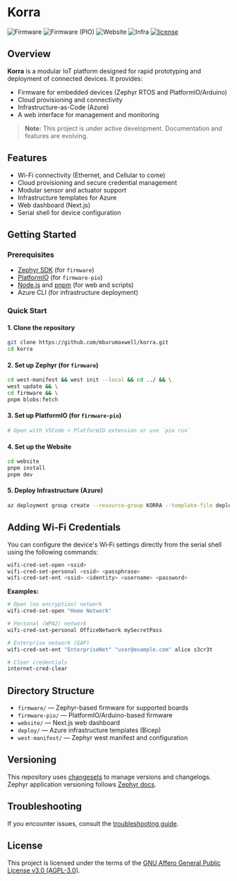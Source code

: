 # Korra

<!-- Project logo could go here in the future -->

![Firmware](https://img.shields.io/github/actions/workflow/status/mburumaxwell/korra/firmware.yml?branch=main&label=Firmware&style=flat-square)
![Firmware (PIO)](https://img.shields.io/github/actions/workflow/status/mburumaxwell/korra/firmware-pio.yml?branch=main&label=Firmware%20%28PIO%29&style=flat-square)
![Website](https://img.shields.io/github/actions/workflow/status/mburumaxwell/korra/website.yml?branch=main&label=Website&style=flat-square)
![Infra](https://img.shields.io/github/actions/workflow/status/mburumaxwell/korra/iac.yml?branch=main&label=Infra&style=flat-square)
[![license](https://img.shields.io/github/license/mburumaxwell/korra.svg?style=flat-square)](LICENSE.md)

## Overview

**Korra** is a modular IoT platform designed for rapid prototyping and deployment of connected devices. It provides:

- Firmware for embedded devices (Zephyr RTOS and PlatformIO/Arduino)
- Cloud provisioning and connectivity
- Infrastructure-as-Code (Azure)
- A web interface for management and monitoring

> **Note:** This project is under active development. Documentation and features are evolving.

## Features

- Wi-Fi connectivity (Ethernet, and Cellular to come)
- Cloud provisioning and secure credential management
- Modular sensor and actuator support
- Infrastructure templates for Azure
- Web dashboard (Next.js)
- Serial shell for device configuration

## Getting Started

### Prerequisites

- [Zephyr SDK](https://docs.zephyrproject.org/latest/develop/getting_started/index.html) (for `firmware`)
- [PlatformIO](https://platformio.org/) (for `firmware-pio`)
- [Node.js](https://nodejs.org/) and [pnpm](https://pnpm.io/) (for web and scripts)
- Azure CLI (for infrastructure deployment)

### Quick Start

#### 1. Clone the repository

```bash
git clone https://github.com/mburumaxwell/korra.git
cd korra
```

#### 2. Set up Zephyr (for `firmware`)

```bash
cd west-manifest && west init --local && cd ../ && \
west update && \
cd firmware && \
pnpm blobs:fetch
```

#### 3. Set up PlatformIO (for `firmware-pio`)

```bash
# Open with VSCode + PlatformIO extension or use `pio run`
```

#### 4. Set up the Website

```bash
cd website
pnpm install
pnpm dev
```

#### 5. Deploy Infrastructure (Azure)

```bash
az deployment group create --resource-group KORRA --template-file deploy/main.bicep --subscription KORRA --confirm-with-what-if
```

## Adding Wi‑Fi Credentials

You can configure the device's Wi‑Fi settings directly from the serial shell using the following commands:

```bash
wifi-cred-set-open <ssid>
wifi-cred-set-personal <ssid> <passphrase>
wifi-cred-set-ent <ssid> <identity> <username> <password>
```

**Examples:**

```bash
# Open (no encryption) network
wifi-cred-set-open "Home Network"

# Personal (WPA2) network
wifi-cred-set-personal OfficeNetwork mySecretPass

# Enterprise network (EAP)
wifi-cred-set-ent "EnterpriseNet" "user@example.com" alice s3cr3t

# Clear credentials
internet-cred-clear
```

## Directory Structure

- `firmware/` — Zephyr-based firmware for supported boards
- `firmware-pio/` — PlatformIO/Arduino-based firmware
- `website/` — Next.js web dashboard
- `deploy/` — Azure infrastructure templates (Bicep)
- `west-manifest/` — Zephyr west manifest and configuration

## Versioning

This repository uses [changesets](https://github.com/changesets/changesets) to manage versions and changelogs. Zephyr application versioning follows [Zephyr docs](https://docs.zephyrproject.org/latest/build/version/index.html).

## Troubleshooting

If you encounter issues, consult the [troubleshooting guide](./TROUBLESHOOTING.md).

## License

This project is licensed under the terms of the [GNU Affero General Public License v3.0 (AGPL-3.0)](LICENSE.md).
